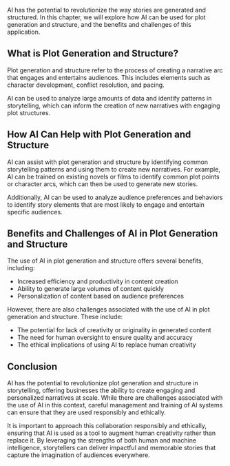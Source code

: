 

AI has the potential to revolutionize the way stories are generated and structured. In this chapter, we will explore how AI can be used for plot generation and structure, and the benefits and challenges of this application.

What is Plot Generation and Structure?
--------------------------------------

Plot generation and structure refer to the process of creating a narrative arc that engages and entertains audiences. This includes elements such as character development, conflict resolution, and pacing.

AI can be used to analyze large amounts of data and identify patterns in storytelling, which can inform the creation of new narratives with engaging plot structures.

How AI Can Help with Plot Generation and Structure
--------------------------------------------------

AI can assist with plot generation and structure by identifying common storytelling patterns and using them to create new narratives. For example, AI can be trained on existing novels or films to identify common plot points or character arcs, which can then be used to generate new stories.

Additionally, AI can be used to analyze audience preferences and behaviors to identify story elements that are most likely to engage and entertain specific audiences.

Benefits and Challenges of AI in Plot Generation and Structure
--------------------------------------------------------------

The use of AI in plot generation and structure offers several benefits, including:

* Increased efficiency and productivity in content creation
* Ability to generate large volumes of content quickly
* Personalization of content based on audience preferences

However, there are also challenges associated with the use of AI in plot generation and structure. These include:

* The potential for lack of creativity or originality in generated content
* The need for human oversight to ensure quality and accuracy
* The ethical implications of using AI to replace human creativity

Conclusion
----------

AI has the potential to revolutionize plot generation and structure in storytelling, offering businesses the ability to create engaging and personalized narratives at scale. While there are challenges associated with the use of AI in this context, careful management and training of AI systems can ensure that they are used responsibly and ethically.

It is important to approach this collaboration responsibly and ethically, ensuring that AI is used as a tool to augment human creativity rather than replace it. By leveraging the strengths of both human and machine intelligence, storytellers can deliver impactful and memorable stories that capture the imagination of audiences everywhere.
